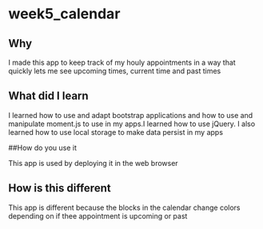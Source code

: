 # week5_calendar
## Why
I made this app to keep track of my houly appointments in a way that quickly lets me see upcoming times, current time and past times

## What did I learn

I learned how to use and adapt bootstrap applications and how to use and manipulate moment.js to use in my apps.I learned how to use jQuery. I also learned how to use local storage to make data persist in my apps

##How do you use it

This app is used by deploying it in the web browser

## How is this different
This app is different because the blocks in the calendar change colors depending on if thee appointment is upcoming or past



